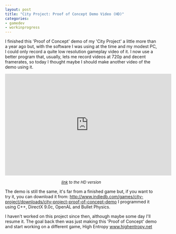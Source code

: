 ```yaml
---
layout: post
title: "City Project: Proof of Concept Demo Video (HD)"
categories:
- gamedev
- workinprogress
---
```


I finished this 'Proof of Concept' demo of my 'City Project' a little more than a year ago but, with the software I was using at the time and my modest PC, I could only record a quite low resolution gameplay video of it. I now use a better program that, usually, lets me record videos at 720p and decent framerates, so today I thought maybe I should make another video of the demo using it.

<div style="text-align: center;">
<iframe allowfullscreen="allowfullscreen" frameborder="0" height="336" src="http://www.youtube.com/embed/13oEmJQ9NSw" width="550"></iframe>

<span style="font-size: small;"><i><a href="http://www.youtube.com/watch?v=13oEmJQ9NSw&hd=1">link</a> to the HD version</i></span>
</div>

The demo is still the same, it's far from a finished game but, if you want to try it, you can download it from: <a href="http://www.indiedb.com/games/city-project/downloads/city-project-proof-of-concept-demo">http://www.indiedb.com/games/city-project/downloads/city-project-proof-of-concept-demo</a> I programmed it using C++, DirectX 9.0c, OpenAL and Bullet Physics.

I haven't worked on this project since then, although maybe some day I'll resume it. The goal back then was just making this 'Proof of Concept' demo and start working on a different game, High Entropy <a href="http://www.highentropy.net">www.highentropy.net</a>

